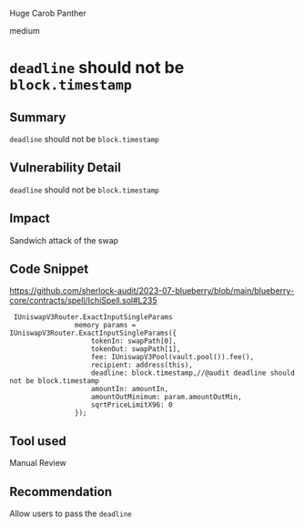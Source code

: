 Huge Carob Panther

medium

# `deadline` should not be `block.timestamp`
## Summary
`deadline` should not be `block.timestamp`

## Vulnerability Detail
`deadline` should not be `block.timestamp`

## Impact
Sandwich attack of the swap

## Code Snippet
https://github.com/sherlock-audit/2023-07-blueberry/blob/main/blueberry-core/contracts/spell/IchiSpell.sol#L235

```solidity
 IUniswapV3Router.ExactInputSingleParams
                memory params = IUniswapV3Router.ExactInputSingleParams({
                    tokenIn: swapPath[0],
                    tokenOut: swapPath[1],
                    fee: IUniswapV3Pool(vault.pool()).fee(),
                    recipient: address(this),
                    deadline: block.timestamp,//@audit deadline should not be block.timestamp
                    amountIn: amountIn,
                    amountOutMinimum: param.amountOutMin,
                    sqrtPriceLimitX96: 0
                });
```
## Tool used
Manual Review

## Recommendation
Allow users to pass the `deadline`